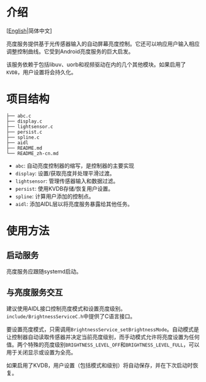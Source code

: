 # 介绍

[[English](./README.md)|简体中文]

亮度服务提供基于光传感器输入的自动屏幕亮度控制。它还可以响应用户输入相应调整控制曲线。它受到Android亮度服务的巨大启发。

该服务依赖于包括libuv、uorb和视频驱动在内的几个其他模块。如果启用了`KVDB`，用户设置将会持久化。

# 项目结构

```tree
├── abc.c
├── display.c
├── lightsensor.c
├── persist.c
├── spline.c
├── aidl
├── README.md
└── README_zh-cn.md
```

* `abc`: 自动亮度控制器的缩写，是控制器的主要实现
* `display`: 设置/获取亮度并处理平滑过渡。
* `lightsensor`: 管理传感器输入和数据过滤。
* `persist`: 使用KVDB存储/恢复用户设置。
* `spline`: 计算用户添加的控制点。
* `aidl`: 添加AIDL层以将亮度服务暴露给其他任务。

# 使用方法

## 启动服务

亮度服务应跟随systemd启动。

## 与亮度服务交互
建议使用AIDL接口控制亮度模式和设置亮度级别。`include/BrightnessServiceC.h`中提供了C语言接口。

要设置亮度模式，只需调用`BrightnessService_setBrightnessMode`。自动模式是让控制器自动读取传感器并决定当前亮度级别，而手动模式允许将亮度设置为任何值。两个特殊的亮度级别`BRIGHTNESS_LEVEL_OFF`和`BRIGHTNESS_LEVEL_FULL`，可以用于关闭显示或设置为全亮。

如果启用了KVDB，用户设置（包括模式和级别）将自动保存，并在下次启动时恢复。

